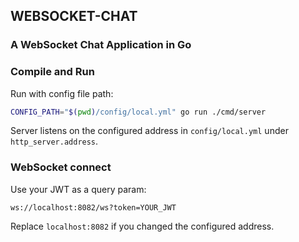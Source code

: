 ## WEBSOCKET-CHAT
### A WebSocket Chat Application in Go

### Compile and Run

Run with config file path:

```bash
CONFIG_PATH="$(pwd)/config/local.yml" go run ./cmd/server
```

Server listens on the configured address in `config/local.yml` under `http_server.address`.

### WebSocket connect

Use your JWT as a query param:

```text
ws://localhost:8082/ws?token=YOUR_JWT
```

Replace `localhost:8082` if you changed the configured address.
